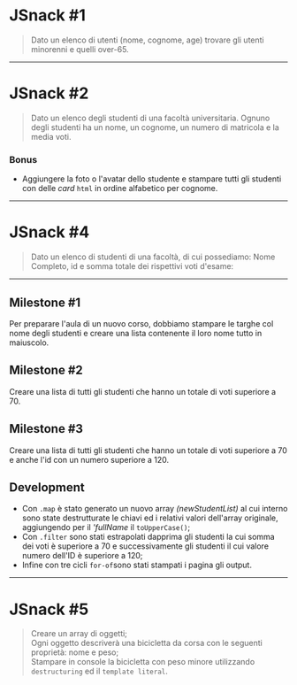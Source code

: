 JSnack #1
===
> Dato un elenco di utenti (nome, cognome, age) trovare gli utenti minorenni e quelli over-65.
<!-- ## Development
-  -->
---
JSnack #2
===
> Dato un elenco degli studenti di una facoltà universitaria. Ognuno degli studenti ha un nome, un cognome, un numero di matricola e la media voti.
### Bonus
- Aggiungere la foto o l'avatar dello studente e stampare tutti gli studenti con delle *card* `html` in ordine alfabetico per cognome.
<!-- ## Development
-  -->
---
JSnack #4
===
> Dato un elenco di studenti di una facoltà, di cui possediamo: Nome Completo, id e somma totale dei rispettivi voti d'esame:
---
## Milestone #1
Per preparare l'aula di un nuovo corso, dobbiamo stampare le targhe col nome degli studenti e creare una lista contenente il loro nome tutto in maiuscolo.
## Milestone #2
Creare una lista di tutti gli studenti che hanno un totale di voti superiore a 70.
## Milestone #3
Creare una lista di tutti gli studenti che hanno un totale di voti superiore a 70 e anche l'id con un numero superiore a 120.

## Development
- Con `.map` è stato generato un nuovo array *(newStudentList)* al cui interno sono state destrutturate le chiavi ed i relativi valori dell'array originale, aggiungendo per il *'fullName* il `toUpperCase()`;
- Con `.filter` sono stati estrapolati dapprima gli studenti la cui somma dei voti è superiore a 70 e successivamente gli studenti il cui valore numero dell'ID è superiore a 120;
- Infine con tre cicli `for-of`sono stati stampati i pagina gli output.
---
JSnack #5
===
> Creare un array di oggetti; <br>
Ogni oggetto descriverà una bicicletta da corsa con le seguenti proprietà: nome e peso; <br>
Stampare in console la bicicletta con peso minore utilizzando `destructuring` ed il `template literal`.
